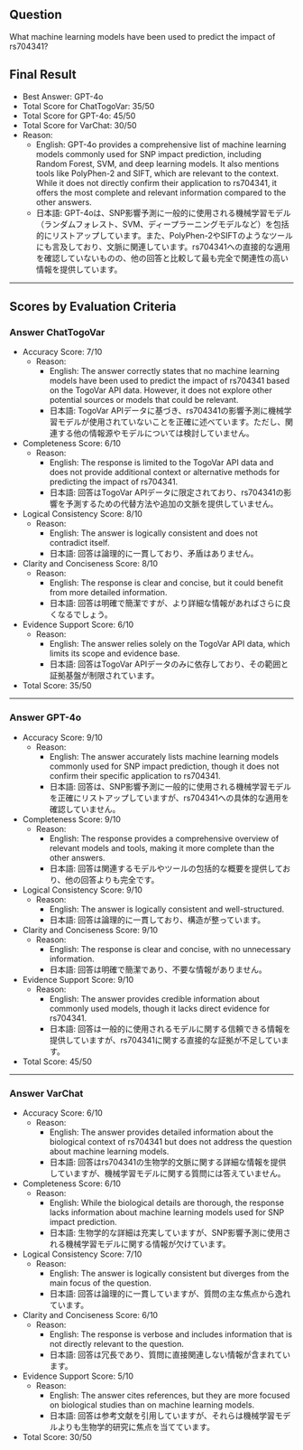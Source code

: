 ## Question

What machine learning models have been used to predict the impact of rs704341?

## Final Result

- Best Answer: GPT-4o
- Total Score for ChatTogoVar: 35/50
- Total Score for GPT-4o: 45/50
- Total Score for VarChat: 30/50
- Reason:
  - English: GPT-4o provides a comprehensive list of machine learning models commonly used for SNP impact prediction, including Random Forest, SVM, and deep learning models. It also mentions tools like PolyPhen-2 and SIFT, which are relevant to the context. While it does not directly confirm their application to rs704341, it offers the most complete and relevant information compared to the other answers.
  - 日本語: GPT-4oは、SNP影響予測に一般的に使用される機械学習モデル（ランダムフォレスト、SVM、ディープラーニングモデルなど）を包括的にリストアップしています。また、PolyPhen-2やSIFTのようなツールにも言及しており、文脈に関連しています。rs704341への直接的な適用を確認していないものの、他の回答と比較して最も完全で関連性の高い情報を提供しています。

---

## Scores by Evaluation Criteria

### Answer ChatTogoVar
- Accuracy Score: 7/10
  - Reason: 
    - English: The answer correctly states that no machine learning models have been used to predict the impact of rs704341 based on the TogoVar API data. However, it does not explore other potential sources or models that could be relevant.
    - 日本語: TogoVar APIデータに基づき、rs704341の影響予測に機械学習モデルが使用されていないことを正確に述べています。ただし、関連する他の情報源やモデルについては検討していません。
- Completeness Score: 6/10
  - Reason: 
    - English: The response is limited to the TogoVar API data and does not provide additional context or alternative methods for predicting the impact of rs704341.
    - 日本語: 回答はTogoVar APIデータに限定されており、rs704341の影響を予測するための代替方法や追加の文脈を提供していません。
- Logical Consistency Score: 8/10
  - Reason: 
    - English: The answer is logically consistent and does not contradict itself.
    - 日本語: 回答は論理的に一貫しており、矛盾はありません。
- Clarity and Conciseness Score: 8/10
  - Reason: 
    - English: The response is clear and concise, but it could benefit from more detailed information.
    - 日本語: 回答は明確で簡潔ですが、より詳細な情報があればさらに良くなるでしょう。
- Evidence Support Score: 6/10
  - Reason: 
    - English: The answer relies solely on the TogoVar API data, which limits its scope and evidence base.
    - 日本語: 回答はTogoVar APIデータのみに依存しており、その範囲と証拠基盤が制限されています。
- Total Score: 35/50

---

### Answer GPT-4o
- Accuracy Score: 9/10
  - Reason: 
    - English: The answer accurately lists machine learning models commonly used for SNP impact prediction, though it does not confirm their specific application to rs704341.
    - 日本語: 回答は、SNP影響予測に一般的に使用される機械学習モデルを正確にリストアップしていますが、rs704341への具体的な適用を確認していません。
- Completeness Score: 9/10
  - Reason: 
    - English: The response provides a comprehensive overview of relevant models and tools, making it more complete than the other answers.
    - 日本語: 回答は関連するモデルやツールの包括的な概要を提供しており、他の回答よりも完全です。
- Logical Consistency Score: 9/10
  - Reason: 
    - English: The answer is logically consistent and well-structured.
    - 日本語: 回答は論理的に一貫しており、構造が整っています。
- Clarity and Conciseness Score: 9/10
  - Reason: 
    - English: The response is clear and concise, with no unnecessary information.
    - 日本語: 回答は明確で簡潔であり、不要な情報がありません。
- Evidence Support Score: 9/10
  - Reason: 
    - English: The answer provides credible information about commonly used models, though it lacks direct evidence for rs704341.
    - 日本語: 回答は一般的に使用されるモデルに関する信頼できる情報を提供していますが、rs704341に関する直接的な証拠が不足しています。
- Total Score: 45/50

---

### Answer VarChat
- Accuracy Score: 6/10
  - Reason: 
    - English: The answer provides detailed information about the biological context of rs704341 but does not address the question about machine learning models.
    - 日本語: 回答はrs704341の生物学的文脈に関する詳細な情報を提供していますが、機械学習モデルに関する質問には答えていません。
- Completeness Score: 6/10
  - Reason: 
    - English: While the biological details are thorough, the response lacks information about machine learning models used for SNP impact prediction.
    - 日本語: 生物学的な詳細は充実していますが、SNP影響予測に使用される機械学習モデルに関する情報が欠けています。
- Logical Consistency Score: 7/10
  - Reason: 
    - English: The answer is logically consistent but diverges from the main focus of the question.
    - 日本語: 回答は論理的に一貫していますが、質問の主な焦点から逸れています。
- Clarity and Conciseness Score: 6/10
  - Reason: 
    - English: The response is verbose and includes information that is not directly relevant to the question.
    - 日本語: 回答は冗長であり、質問に直接関連しない情報が含まれています。
- Evidence Support Score: 5/10
  - Reason: 
    - English: The answer cites references, but they are more focused on biological studies than on machine learning models.
    - 日本語: 回答は参考文献を引用していますが、それらは機械学習モデルよりも生物学的研究に焦点を当てています。
- Total Score: 30/50